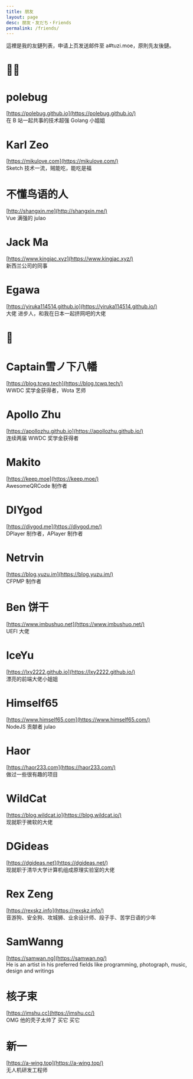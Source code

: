 ```yaml
---
title: 朋友
layout: page
desc: 朋友・友だち・Friends
permalink: /friends/
---
```


這裡是我的友鏈列表，申请上页发送邮件至 a#tuzi.moe，原則先友後鏈。

# 🌟🌟
# polebug  
[https://polebug.github.io](https://polebug.github.io/)   
在 B 站一起共事的技术超强 Golang 小姐姐  
  
# Karl Zeo  
[https://mikulove.com](https://mikulove.com/)   
Sketch 技术一流，贼能吃，能吃是福  
  
# 不懂鸟语的人  
[http://shangxin.me](http://shangxin.me/)  
Vue 满强的 julao
  
# Jack Ma  
[https://www.kingjac.xyz](https://www.kingjac.xyz/)  
新西兰公司的同事  
  
# Egawa  
[https://yiruka114514.github.io](https://yiruka114514.github.io/)  
大佬 进步人，和我在日本一起挤网吧的大佬  
  
# 🌟
# Captain雪ノ下八幡  
[https://blog.tcwq.tech](https://blog.tcwq.tech/)  
WWDC 奖学金获得者，Wota 艺师  
  
# Apollo Zhu  
[https://apollozhu.github.io](https://apollozhu.github.io/)   
连续两届 WWDC 奖学金获得者  
  
# Makito  
[https://keep.moe](https://keep.moe/)  
AwesomeQRCode 制作者  
  
# DIYgod  
[https://diygod.me](https://diygod.me/)  
DPlayer 制作者，APlayer 制作者  
  
# Netrvin  
[https://blog.yuzu.im](https://blog.yuzu.im/)  
CFPMP 制作者  
  
# Ben 饼干  
[https://www.imbushuo.net](https://www.imbushuo.net/)  
UEFI 大佬  
  
# IceYu  
[https://lxy2222.github.io](https://lxy2222.github.io/)  
漂亮的前端大佬小姐姐  
  
# Himself65  
[https://www.himself65.com](https://www.himself65.com/)  
NodeJS 贡献者 julao  
  
# Haor  
[https://haor233.com](https://haor233.com/)  
做过一些很有趣的项目  
  
# WildCat  
[https://blog.wildcat.io](https://blog.wildcat.io/)  
现就职于微软的大佬  
  
# DGideas  
[https://dgideas.net](https://dgideas.net/)  
现就职于清华大学计算机组成原理实验室的大佬  
  
# Rex Zeng  
[https://rexskz.info](https://rexskz.info/)  
音游狗、安全狗、攻城狮、业余设计师、段子手、苦学日语的少年  
  
# SamWanng  
[https://samwan.ng](https://samwan.ng/)  
He is an artist in his preferred fields like programming, photograph, music, design and writings  
  
# 核子束  
[https://imshu.cc](https://imshu.cc/)  
OMG 他的壳子太帅了 买它 买它  
  
# 新一  
[https://a-wing.top](https://a-wing.top/)  
无人机研发工程师  
  
